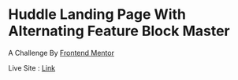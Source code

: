 # Huddle Landing Page With Alternating Feature Block Master

A Challenge By <a href="https://www.frontendmentor.io/">Frontend Mentor</a> <br>

Live Site : <a href="https://ankitnsk178.github.io/Huddle-Landing-Page-With-Alternating-Feature-Block-Master/index.html"> Link </a>